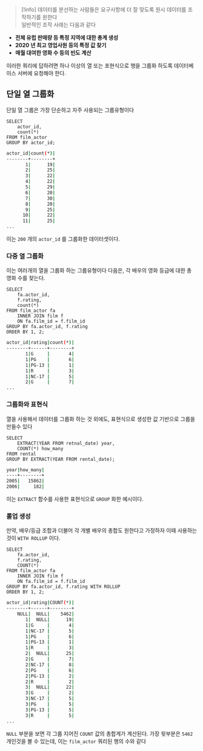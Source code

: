 
> [!info] 데이터를 분선하는 사람들은 요구사항에 더 잘 맞도록 원시 데이터를 조작하기를 원한다<br>일반적인 조작 사례는 다음과 같다

- **전체 유럽 판매량 등 특정 지역에 대한 총계 생성**
- **2020 년 최고 영업사원 등의 특정 값 찾기**
- **매월 대여한 영화 수 등의 빈도 계산**

이러한 쿼리에 답하려면 하나 이상의 열 또는 포현식으로 행을 그룹화 하도록 데이터베이스 서버에 요청해야 한다.

## 단일 열 그룹화

단일 열 그룹은 가장 단순하고 자주 사용되는 그룹유형이다

```mysql
SELECT 
	actor_id,
	count(*)
FROM film_actor
GROUP BY actor_id;
```

```sh
actor_id|count(*)|
--------+--------+
       1|      19|
       2|      25|
       3|      22|
       4|      22|
       5|      29|
       6|      20|
       7|      30|
       8|      20|
       9|      25|
      10|      22|
      11|      25|
...
```

이는 `200` 개의 `actor_id` 를 그룹화한 데이터셋이다.

### 다중 열 그룹화

이는 여러개의 열을 그룹화 하는 그룹유형이다
다음은, 각 배우의 영화 등급에 대한 총 영화 수를 찾는다.

```mysql
SELECT
	fa.actor_id,
	f.rating,
	count(*)
FROM film_actor fa
	INNER JOIN film f
	ON fa.film_id = f.film_id
GROUP BY fa.actor_id, f.rating
ORDER BY 1, 2;
```

```sh
actor_id|rating|count(*)|
--------+------+--------+
       1|G     |       4|
       1|PG    |       6|
       1|PG-13 |       1|
       1|R     |       3|
       1|NC-17 |       5|
       2|G     |       7|
...
```

### 그룹화와 표현식

열을 사용해서 데이터를 그룹화 하는 것 외에도, 표현식으로 생성한 값 기반으로 그룹을 만들수 있다

```mysql
SELECT 
	EXTRACT(YEAR FROM retnal_date) year,
	COUNT(*) how_many
FROM rental
GROUP BY EXTRACT(YEAR FROM rental_date);
```

```sh
year|how_many|
----+--------+
2005|   15862|
2006|     182|
```

이는 `EXTRACT` 함수를 사용한 표현식으로 `GROUP` 화한 예시이다.

### 롤업 생성

만약, 배우/등급 조합과 더불어 각 개별 배우의 총합도 원한다고 가정하자
이때 사용하는 것이 `WITH ROLLUP` 이다.

```mysql
SELECT 
	fa.actor_id,
	f.rating,
	COUNT(*)
FROM film_actor fa
	INNER JOIN film f
	ON fa.film_id = f.film_id
GROUP BY fa.actor_id, f.rating WITH ROLLUP
ORDER BY 1, 2;
```

```sh
actor_id|rating|COUNT(*)|
--------+------+--------+
    NULL|  NULL|    5462|
       1|  NULL|      19|
       1|G     |       4|
       1|NC-17 |       5|
       1|PG    |       6|
       1|PG-13 |       1|
       1|R     |       3|
       2|  NULL|      25|
       2|G     |       7|
       2|NC-17 |       8|
       2|PG    |       6|
       2|PG-13 |       2|
       2|R     |       2|
       3|  NULL|      22|
       3|G     |       2|
       3|NC-17 |       5|
       3|PG    |       5|
       3|PG-13 |       5|
       3|R     |       5|
...
```

`NULL` 부분을 보면 각 그룹 지어진 `COUNT` 값의 총합계가 계산된다.
가장 윗부분은 `5462` 개인것을 볼 수 있는데, 이는 `film_actor` 쿼리된 행의 수와 같다




